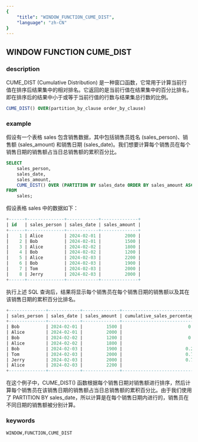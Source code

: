 ```yaml
---
{
    "title": "WINDOW_FUNCTION_CUME_DIST",
    "language": "zh-CN"
}
---
```


<!--  Licensed to the Apache Software Foundation (ASF) under one or more contributor license agreements.  See the NOTICE file distributed with this work for additional information regarding copyright ownership.  The ASF licenses this file to you under the Apache License, Version 2.0 (the "License"); you may not use this file except in compliance with the License.  You may obtain a copy of the License at

  http://www.apache.org/licenses/LICENSE-2.0

Unless required by applicable law or agreed to in writing, software distributed under the License is distributed on an "AS IS" BASIS, WITHOUT WARRANTIES OR CONDITIONS OF ANY KIND, either express or implied.  See the License for the specific language governing permissions and limitations under the License. -->

## WINDOW FUNCTION CUME_DIST
### description

CUME_DIST (Cumulative Distribution) 是一种窗口函数，它常用于计算当前行值在排序后结果集中的相对排名。它返回的是当前行值在结果集中的百分比排名，即在排序后的结果中小于或等于当前行值的行数与结果集总行数的比例。

```sql
CUME_DIST() OVER(partition_by_clause order_by_clause)
```

### example
假设有一个表格 sales 包含销售数据，其中包括销售员姓名 (sales_person)、销售额 (sales_amount) 和销售日期 (sales_date)。我们想要计算每个销售员在每个销售日期的销售额占当日总销售额的累积百分比。

```sql
SELECT 
    sales_person,
    sales_date,
    sales_amount,
    CUME_DIST() OVER (PARTITION BY sales_date ORDER BY sales_amount ASC) AS cumulative_sales_percentage
FROM 
    sales;
```

假设表格 sales 中的数据如下：
```sql
+------+--------------+------------+--------------+
| id   | sales_person | sales_date | sales_amount |
+------+--------------+------------+--------------+
|    1 | Alice        | 2024-02-01 |         2000 |
|    2 | Bob          | 2024-02-01 |         1500 |
|    3 | Alice        | 2024-02-02 |         1800 |
|    4 | Bob          | 2024-02-02 |         1200 |
|    5 | Alice        | 2024-02-03 |         2200 |
|    6 | Bob          | 2024-02-03 |         1900 |
|    7 | Tom          | 2024-02-03 |         2000 |
|    8 | Jerry        | 2024-02-03 |         2000 |
+------+--------------+------------+--------------+
```
执行上述 SQL 查询后，结果将显示每个销售员在每个销售日期的销售额以及其在该销售日期的累积百分比排名。
```sql
+--------------+------------+--------------+-----------------------------+
| sales_person | sales_date | sales_amount | cumulative_sales_percentage |
+--------------+------------+--------------+-----------------------------+
| Bob          | 2024-02-01 |         1500 |                         0.5 |
| Alice        | 2024-02-01 |         2000 |                           1 |
| Bob          | 2024-02-02 |         1200 |                         0.5 |
| Alice        | 2024-02-02 |         1800 |                           1 |
| Bob          | 2024-02-03 |         1900 |                        0.25 |
| Tom          | 2024-02-03 |         2000 |                        0.75 |
| Jerry        | 2024-02-03 |         2000 |                        0.75 |
| Alice        | 2024-02-03 |         2200 |                           1 |
+--------------+------------+--------------+-----------------------------+
```
在这个例子中，CUME_DIST() 函数根据每个销售日期对销售额进行排序，然后计算每个销售员在该销售日期的销售额占当日总销售额的累积百分比。由于我们使用了 PARTITION BY sales_date，所以计算是在每个销售日期内进行的，销售员在不同日期的销售额被分别计算。

### keywords

    WINDOW,FUNCTION,CUME_DIST

